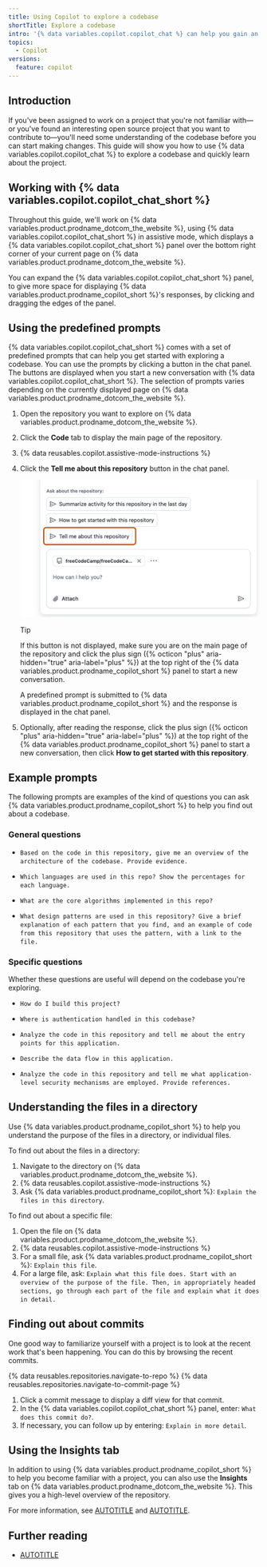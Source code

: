 ```yaml
---
title: Using Copilot to explore a codebase
shortTitle: Explore a codebase
intro: '{% data variables.copilot.copilot_chat %} can help you gain an understanding of the content, structure, and functionality of a codebase.'
topics:
  - Copilot
versions:
  feature: copilot
---
```


## Introduction

If you've been assigned to work on a project that you're not familiar with—or you've found an interesting open source project that you want to contribute to—you'll need some understanding of the codebase before you can start making changes. This guide will show you how to use {% data variables.copilot.copilot_chat %} to explore a codebase and quickly learn about the project.

## Working with {% data variables.copilot.copilot_chat_short %}

Throughout this guide, we'll work on {% data variables.product.prodname_dotcom_the_website %}, using {% data variables.copilot.copilot_chat_short %} in assistive mode, which displays a {% data variables.copilot.copilot_chat_short %} panel over the bottom right corner of your current page on {% data variables.product.prodname_dotcom_the_website %}.

You can expand the {% data variables.copilot.copilot_chat_short %} panel, to give more space for displaying {% data variables.product.prodname_copilot_short %}'s responses, by clicking and dragging the edges of the panel.

## Using the predefined prompts

{% data variables.copilot.copilot_chat_short %} comes with a set of predefined prompts that can help you get started with exploring a codebase. You can use the prompts by clicking a button in the chat panel. The buttons are displayed when you start a new conversation with {% data variables.copilot.copilot_chat_short %}. The selection of prompts varies depending on the currently displayed page on {% data variables.product.prodname_dotcom_the_website %}.

1. Open the repository you want to explore on {% data variables.product.prodname_dotcom_the_website %}.
1. Click the **Code** tab to display the main page of the repository.
1. {% data reusables.copilot.assistive-mode-instructions %}
1. Click the **Tell me about this repository** button in the chat panel.

   ![Screenshot of the chat panel with the 'Tell me about this repository' button highlighted.](/assets/images/help/copilot/tell-me-about-repo.png)

   > [!TIP]
   > If this button is not displayed, make sure you are on the main page of the repository and click the plus sign ({% octicon "plus" aria-hidden="true" aria-label="plus" %}) at the top right of the {% data variables.product.prodname_copilot_short %} panel to start a new conversation.

   A predefined prompt is submitted to {% data variables.product.prodname_copilot_short %} and the response is displayed in the chat panel.

1. Optionally, after reading the response, click the plus sign ({% octicon "plus" aria-hidden="true" aria-label="plus" %}) at the top right of the {% data variables.product.prodname_copilot_short %} panel to start a new conversation, then click **How to get started with this repository**.

## Example prompts

The following prompts are examples of the kind of questions you can ask {% data variables.product.prodname_copilot_short %} to help you find out about a codebase.

### General questions

<!-- Blank lines left between list items to space out the output slightly. -->

* `Based on the code in this repository, give me an overview of the architecture of the codebase. Provide evidence.`

* `Which languages are used in this repo? Show the percentages for each language.`

* `What are the core algorithms implemented in this repo?`

* `What design patterns are used in this repository? Give a brief explanation of each pattern that you find, and an example of code from this repository that uses the pattern, with a link to the file.`

### Specific questions

Whether these questions are useful will depend on the codebase you're exploring.

* `How do I build this project?`

* `Where is authentication handled in this codebase?`

* `Analyze the code in this repository and tell me about the entry points for this application.`

* `Describe the data flow in this application.`

* `Analyze the code in this repository and tell me what application-level security mechanisms are employed. Provide references.`

## Understanding the files in a directory

Use {% data variables.product.prodname_copilot_short %} to help you understand the purpose of the files in a directory, or individual files.

To find out about the files in a directory:

1. Navigate to the directory on {% data variables.product.prodname_dotcom_the_website %}.
1. {% data reusables.copilot.assistive-mode-instructions %}
1. Ask {% data variables.product.prodname_copilot_short %}: `Explain the files in this directory`.

To find out about a specific file:

1. Open the file on {% data variables.product.prodname_dotcom_the_website %}.
1. {% data reusables.copilot.assistive-mode-instructions %}
1. For a small file, ask {% data variables.product.prodname_copilot_short %}: `Explain this file`.
1. For a large file, ask: `Explain what this file does. Start with an overview of the purpose of the file. Then, in appropriately headed sections, go through each part of the file and explain what it does in detail.`

## Finding out about commits

One good way to familiarize yourself with a project is to look at the recent work that's been happening. You can do this by browsing the recent commits.

{% data reusables.repositories.navigate-to-repo %}
{% data reusables.repositories.navigate-to-commit-page %}
1. Click a commit message to display a diff view for that commit.
1. In the {% data variables.copilot.copilot_chat_short %} panel, enter: `What does this commit do?`.
1. If necessary, you can follow up by entering: `Explain in more detail`.

## Using the Insights tab

In addition to using {% data variables.product.prodname_copilot_short %} to help you become familiar with a project, you can also use the **Insights** tab on {% data variables.product.prodname_dotcom_the_website %}. This gives you a high-level overview of the repository.

For more information, see [AUTOTITLE](/repositories/viewing-activity-and-data-for-your-repository/using-pulse-to-view-a-summary-of-repository-activity) and [AUTOTITLE](/repositories/viewing-activity-and-data-for-your-repository/viewing-a-projects-contributors).

## Further reading

* [AUTOTITLE](/copilot/using-github-copilot/copilot-chat/asking-github-copilot-questions-in-github)

